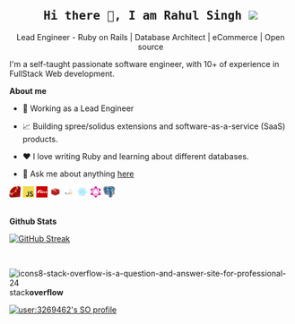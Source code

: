 <!--
**rahulsingh321/rahulsingh321** is a ✨ _special_ ✨ repository because its `README.md` (this file) appears on your GitHub profile.

Here are some ideas to get you started:

- 🔭 I’m currently working on ...
- 🌱 I’m currently learning ...
- 👯 I’m looking to collaborate on ...
- 🤔 I’m looking for help with ...
- 💬 Ask me about ...
- 📫 How to reach me: ...
- 😄 Pronouns: ...
- ⚡ Fun fact: ...
-->

<h2 align='center'><samp><strong>Hi there 👋, I am Rahul Singh <img src="https://media.giphy.com/media/WUlplcMpOCEmTGBtBW/giphy.gif" width="30"></strong></samp></h2>
<p align='center'>Lead Engineer - Ruby on Rails | Database Architect | eCommerce | Open source</p>


I'm a self-taught passionate software engineer, with 10+ of experience in FullStack Web development.

**About me**

- 💼 Working as a Lead Engineer 

- 📈 Building spree/solidus extensions and software-as-a-service (SaaS) products.

- ❤️ I love writing Ruby and learning about different databases.

- 💬 Ask me about anything [here](https://github.com/rahulsingh321/rahulsingh321/issues)

<code><img height="20" alt="ruby" src="https://raw.githubusercontent.com/github/explore/80688e429a7d4ef2fca1e82350fe8e3517d3494d/topics/ruby/ruby.png"></code>
<code><img height="20" alt="javascript" src="https://raw.githubusercontent.com/github/explore/80688e429a7d4ef2fca1e82350fe8e3517d3494d/topics/javascript/javascript.png"></code>
<code><img height="20" alt="ruby" src="https://raw.githubusercontent.com/github/explore/80688e429a7d4ef2fca1e82350fe8e3517d3494d/topics/rails/rails.png"></code>
<code><img height="20" alt="radis" src="https://raw.githubusercontent.com/github/explore/80688e429a7d4ef2fca1e82350fe8e3517d3494d/topics/redis/redis.png"></code>
<code><img height="20" alt="mysql" src="https://raw.githubusercontent.com/github/explore/80688e429a7d4ef2fca1e82350fe8e3517d3494d/topics/mysql/mysql.png"></code>
<code><img height="20" alt="react" src="https://raw.githubusercontent.com/github/explore/80688e429a7d4ef2fca1e82350fe8e3517d3494d/topics/react/react.png"></code>
<code><img height="20" alt="graphql" src="https://raw.githubusercontent.com/github/explore/80688e429a7d4ef2fca1e82350fe8e3517d3494d/topics/graphql/graphql.png"></code>
<code><img height="20" alt="graphql" src="https://raw.githubusercontent.com/github/explore/80688e429a7d4ef2fca1e82350fe8e3517d3494d/topics/postgresql/postgresql.png"></code>
<br />
<br />

**Github Stats**

[![GitHub Streak](https://streak-stats.demolab.com?user=rahulsingh321)](https://git.io/streak-stats)

<br />

![icons8-stack-overflow-is-a-question-and-answer-site-for-professional-24](https://user-images.githubusercontent.com/22743359/212060262-a07cd943-e302-4c7d-a8a9-7d4a26617a69.png)
stack**overflow**

<a href="https://stackoverflow.com/users/3269462/rahul-singh">
  <img src="https://stackoverflow-readme-profile.johannchopin.fr/profile/3269462?theme=default&website=true&location=true" alt="user:3269462's SO profile">
</a>

<!-- 
<a href="https://twitter.com/rahulsingh" rel="nofollow">
  <img align="right" alt="Rahul Singh | Twitter" width="21px" src="https://raw.githubusercontent.com/anuraghazra/anuraghazra/master/assets/twitter.svg" style="height: 100%;">
</a> -->
